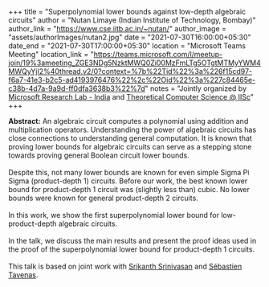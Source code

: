 +++
title = "Superpolynomial lower bounds against low-depth algebraic circuits"
author = "Nutan Limaye (Indian Institute of Technology, Bombay)"
author_link = "https://www.cse.iitb.ac.in/~nutan/"
author_image = "assets/authorImages/nutan2.jpg"
date = "2021-07-30T16:00:00+05:30"
date_end = "2021-07-30T17:00:00+05:30"
location = "Microsoft Teams Meeting"
location_link = "https://teams.microsoft.com/l/meetup-join/19%3ameeting_ZGE3NDg5NzktMWQ0Zi00MzFmLTg5OTgtMTMyYWM4MWQyYjI2%40thread.v2/0?context=%7b%22Tid%22%3a%226f15cd97-f6a7-41e3-b2c5-ad4193976476%22%2c%22Oid%22%3a%227c84465e-c38b-4d7a-9a9d-ff0dfa3638b3%22%7d"
notes = "Jointly organized by <a href = "https://www.microsoft.com/en-us/research/lab/microsoft-research-india/" target= "_blank">Microsoft Research Lab - India</a> and <a href='https://www.csa.iisc.ac.in/theoretical-computer-science/' target= "_blank">Theoretical Computer Science @ IISc</a>"
+++

<b>Abstract:</b> An algebraic circuit computes a polynomial using addition and multiplication operators.  Understanding the power of algebraic circuits has close connections to understanding general computation. It is known that proving lower bounds for algebraic circuits can serve as a stepping stone towards proving general Boolean circuit lower bounds.
<br><br>
Despite this, not many lower bounds are known for even simple Sigma Pi Sigma (product-depth 1) circuits. Before our work, the best known lower bound for product-depth 1 circuit was (slightly less than) cubic. No lower bounds were known for general product-depth 2 circuits.
<br><br>
In this work, we show the first superpolynomial lower bound for low-product-depth algebraic circuits.
<br><br>
In the talk, we discuss the main results and present the proof ideas used in the proof of the superpolynomial lower bound for product-depth 1 circuits.
<br><br>
This talk is based on joint work with <a href = "https://cs.au.dk/~srikanth/" target = "_blank">Srikanth Srinivasan</a> and <a href = "https://www.lama.univ-savoie.fr/pagesmembres/tavenas/" target = "_blank">Sébastien Tavenas</a>.